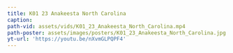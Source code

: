 ```yaml
---
title: K01 23 Anakeesta North Carolina
caption:
path-vid: assets/vids/K01_23_Anakeesta_North_Carolina.mp4
path-poster: assets/images/posters/K01_23_Anakeesta_North_Carolina.jpg
yt-url: 'https://youtu.be/nXvmGLPQPF4'
---
```

